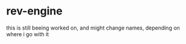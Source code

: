 # rev-engine
this is still beeing worked on, and might change names, depending on where i go with it
